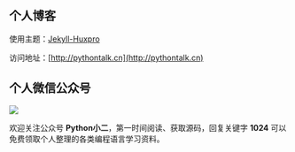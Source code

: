 ## 个人博客

使用主题：[Jekyll-Huxpro](https://github.com/Huxpro/huxpro.github.io)

访问地址：[http://pythontalk.cn](http://pythontalk.cn)

## 个人微信公众号

![](https://ityard.gitee.io/img/qrcode.jpg)

欢迎关注公众号 **Python小二**，第一时间阅读、获取源码，回复关键字 **1024** 可以免费领取个人整理的各类编程语言学习资料。
